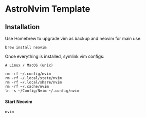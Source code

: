 # AstroNvim Template

## Installation

Use Homebrew to upgrade vim as backup and neovim for main use:

```shell
brew install neovim
```

Once everything is installed, symlink vim configs:

```shell
# Linux / MacOS (unix)

rm -rf ~/.config/nvim
rm -rf ~/.local/state/nvim
rm -rf ~/.local/share/nvim
rm -rf ~/.cache/nvim
ln -s ~/Config/Nvim ~/.config/nvim
```

#### Start Neovim

```shell
nvim
```
